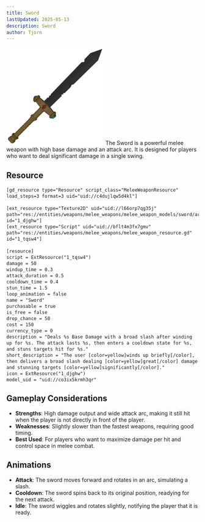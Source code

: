 ```yaml
---
title: Sword
lastUpdated: 2025-05-13
description: Sword
author: Tjorn
---
```


![Sword Icon](../../../../../../../assets/fowl-play/gameplay/combat/melee-combat/weapons/sword/sword.png)
The Sword is a powerful melee weapon with high base damage and an attack arc. It is designed for players who want to deal significant damage in a single swing.

## Resource

```gdscript
[gd_resource type="Resource" script_class="MeleeWeaponResource" load_steps=3 format=3 uid="uid://c4dujlqw5d4kl"]

[ext_resource type="Texture2D" uid="uid://l66orp7qg35j" path="res://entities/weapons/melee_weapons/melee_weapon_models/sword/art/sword.png" id="1_djghw"]
[ext_resource type="Script" uid="uid://bflt4m3fx7gmv" path="res://entities/weapons/melee_weapons/melee_weapon_resource.gd" id="1_tqsw4"]

[resource]
script = ExtResource("1_tqsw4")
damage = 50
windup_time = 0.3
attack_duration = 0.5
cooldown_time = 0.4
stun_time = 1.5
loop_animation = false
name = "Sword"
purchasable = true
is_free = false
drop_chance = 50
cost = 150
currency_type = 0
description = "Deals %s Base Damage with a broad slash after winding up for %s. The attack lasts %s, then enters a cooldown state for %s, and stuns targets hit for %s."
short_description = "The user [color=yellow]winds up briefly[/color], then delivers a broad slash dealing [color=yellow]great[/color] damage and stunning targets [color=yellow]significantly[/color]."
icon = ExtResource("1_djghw")
model_uid = "uid://co3ix5krmh3qr"

```

## Gameplay Considerations

- **Strengths**: High damage output and wide attack arc, making it still hit when the player is not directly in front of the player.
- **Weaknesses**: Slightly slower than the fastest weapons, requiring good timing.
- **Best Used**: For players who want to maximize damage per hit and control space in melee combat.

## Animations

- **Attack**: The sword moves forward and rotates in an arc, simulating a slash.
- **Cooldown**: The sword spins back to its original position, readying for the next attack.
- **Idle**: The sword wiggles and rotates slightly, notifying the player that it is ready.
